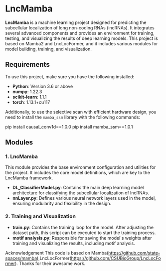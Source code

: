 # LncMamba

**LncMamba** is a machine learning project designed for predicting the subcellular localization of long non-coding RNAs (lncRNAs). It integrates several advanced components and provides an environment for training, testing, and visualizing the results of deep learning models. This project is based on Mamba2 and LncLocFormer, and it includes various modules for model building, training, and visualization.

## Requirements

To use this project, make sure you have the following installed:

- **Python**: Version 3.6 or above
- **numpy**: 1.22.3
- **scikit-learn**: 1.1.1
- **torch**: 1.13.1+cu117

Additionally, to use the selective scan with efficient hardware design, you need to install the `mamba_ssm` library with the following commands:

pip install causal_conv1d==1.0.0
pip install mamba_ssm==1.0.1



## Modules

### 1. **LncMamba**
   This module provides the base environment configuration and utilities for the project. It includes the core model definitions, which are key to the LncMamba framework.

   - **DL_ClassifierModel.py**: Contains the main deep learning model architecture for classifying the subcellular localization of lncRNAs.
   - **nnLayer.py**: Defines various neural network layers used in the model, ensuring modularity and flexibility in the design.

### 2. **Training and Visualization**
   - **train.py**: Contains the training loop for the model. After adjusting the dataset path, this script can be executed to start the training process.
   - **motif analysis.py**: Responsible for saving the model's weights after training and visualizing the results, including motif analysis.

Acknowledgement
This code is based on Mamba(https://github.com/state-spaces/mamba),LncLocFormer(https://github.com/CSUBioGroup/LncLocFormer). Thanks for their awesome work.

